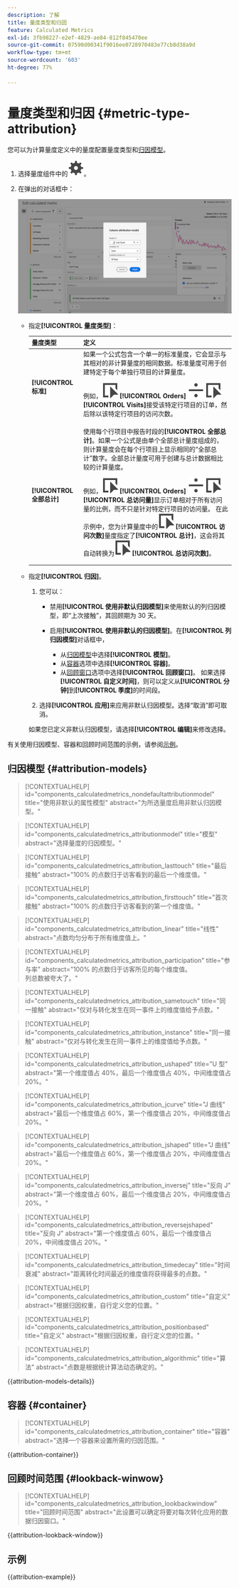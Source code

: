```yaml
---
description: 了解
title: 量度类型和归因
feature: Calculated Metrics
exl-id: 3fb98227-e2ef-4829-ae84-812f845470ee
source-git-commit: 07590d00341f9016ee0728970483e77cb8d38a9d
workflow-type: tm+mt
source-wordcount: '603'
ht-degree: 77%

---
```


# 量度类型和归因 {#metric-type-attribution}

您可以为计算量度定义中的量度配置量度类型和[归因模型](#attribution-models)。

1. 选择量度组件中的![设置](/help/assets/icons/Setting.svg)。
1. 在弹出的对话框中：

   ![指标类型和归因](assets/cm-type-alloc.png)

   * 指定&#x200B;**[!UICONTROL 量度类型]**：

     | 量度类型 | 定义 |
     |---|---|
     | **[!UICONTROL 标准]** | 如果一个公式包含一个单一的标准量度，它会显示与其相对的非计算量度的相同数据。标准量度可用于创建特定于每个单独行项目的计算量度。 <p>例如，![Event](/help/assets/icons/Event.svg) **[!UICONTROL Orders]** ![Divide](/help/assets/icons/Divide.svg) ![Event](/help/assets/icons/Event.svg) **[!UICONTROL Visits]**&#x200B;接受该特定行项目的订单，然后除以该特定行项目的访问次数。 |
     | **[!UICONTROL 全部总计]** | 使用每个行项目中报告时段的&#x200B;**[!UICONTROL 全部总计]**。如果一个公式是由单个全部总计量度组成的，则计算量度会在每个行项目上显示相同的“全部总计”数字。全部总计量度可用于创建与总计数据相比较的计算量度。 <p>例如，![Event](/help/assets/icons/Event.svg) **[!UICONTROL Orders]** ![Divide](/help/assets/icons/Divide.svg) ![Event](/help/assets/icons/Event.svg) **[!UICONTROL 总访问量]**&#x200B;显示订单相对于所有访问量的比例，而不只是针对特定行项目的访问量。 在此示例中，您为计算量度中的![事件](/help/assets/icons/Event.svg) **[!UICONTROL 访问次数]**&#x200B;量度指定了&#x200B;**[!UICONTROL 总计]**，这会将其自动转换为![事件](/help/assets/icons/Event.svg) **[!UICONTROL 总访问次数]**。 |

   * 指定&#x200B;**[!UICONTROL 归因]**。

      1. 您可以：

         * 禁用&#x200B;**[!UICONTROL 使用非默认归因模型]**&#x200B;来使用默认的列归因模型，即“上次接触”，其回顾期为 30 天。
         * 启用&#x200B;**[!UICONTROL 使用非默认的归因模型]**。在&#x200B;**[!UICONTROL 列归因模型]**&#x200B;对话框中，

            * 从[归因模型](#attribution-models)中选择&#x200B;**[!UICONTROL 模型]**。
            * 从[容器](#container)选项中选择&#x200B;**[!UICONTROL 容器]**。
            * 从[回顾窗口](#lookback-window)选项中选择&#x200B;**[!UICONTROL 回顾窗口]**。 如果选择&#x200B;**[!UICONTROL 自定义时间]**，则可以定义从&#x200B;**[!UICONTROL 分钟]**&#x200B;到&#x200B;**[!UICONTROL 季度]**&#x200B;的时间段。

      1. 选择&#x200B;**[!UICONTROL 应用]**&#x200B;来应用非默认归因模型。选择“取消”即可取消。

     如果您已定义非默认归因模型，请选择&#x200B;**[!UICONTROL 编辑]**&#x200B;来修改选择。

有关使用归因模型、容器和回顾时间范围的示例，请参阅[示例](#example)。


## 归因模型 {#attribution-models}

>[!CONTEXTUALHELP]
>id="components_calculatedmetrics_nondefaultattributionmodel"
>title="使用非默认的属性模型"
>abstract="为所选量度启用非默认归因模型。"

>[!CONTEXTUALHELP]
>id="components_calculatedmetrics_attributionmodel"
>title="模型"
>abstract="选择量度的归因模型。"

>[!CONTEXTUALHELP]
>id="components_calculatedmetrics_attribution_lasttouch"
>title="最后接触"
>abstract="100% 的点数归于访客看到的最后一个维度值。"

>[!CONTEXTUALHELP]
>id="components_calculatedmetrics_attribution_firsttouch"
>title="首次接触"
>abstract="100% 的点数归于访客看到的第一个维度值。"

>[!CONTEXTUALHELP]
>id="components_calculatedmetrics_attribution_linear"
>title="线性"
>abstract="点数均匀分布于所有维度值上。"

>[!CONTEXTUALHELP]
>id="components_calculatedmetrics_attribution_participation"
>title="参与率"
>abstract="100% 的点数归于访客所见的每个维度值。<br/>列总数被夸大了。"

>[!CONTEXTUALHELP]
>id="components_calculatedmetrics_attribution_sametouch"
>title="同一接触"
>abstract="仅对与转化发生在同一事件上的维度值给予点数。"

>[!CONTEXTUALHELP]
>id="components_calculatedmetrics_attribution_instance"
>title="同一接触"
>abstract="仅对与转化发生在同一事件上的维度值给予点数。"

>[!CONTEXTUALHELP]
>id="components_calculatedmetrics_attribution_ushaped"
>title="U 型"
>abstract="第一个维度值占 40%，最后一个维度值占 40%，中间维度值占 20%。"

>[!CONTEXTUALHELP]
>id="components_calculatedmetrics_attribution_jcurve"
>title="J 曲线"
>abstract="最后一个维度值占 60%，第一个维度值占 20%，中间维度值占 20%。"

>[!CONTEXTUALHELP]
>id="components_calculatedmetrics_attribution_jshaped"
>title="J 曲线"
>abstract="最后一个维度值占 60%，第一个维度值占 20%，中间维度值占 20%。"

>[!CONTEXTUALHELP]
>id="components_calculatedmetrics_attribution_inversej"
>title="反向 J"
>abstract="第一个维度值占 60%，最后一个维度值占 20%，中间维度值占 20%。"

>[!CONTEXTUALHELP]
>id="components_calculatedmetrics_attribution_reversejshaped"
>title="反向 J"
>abstract="第一个维度值占 60%，最后一个维度值占 20%，中间维度值占 20%。"

>[!CONTEXTUALHELP]
>id="components_calculatedmetrics_attribution_timedecay"
>title="时间衰减"
>abstract="距离转化时间最近的维度值将获得最多的点数。"

>[!CONTEXTUALHELP]
>id="components_calculatedmetrics_attribution_custom"
>title="自定义"
>abstract="根据归因权重，自行定义您的位置。"

>[!CONTEXTUALHELP]
>id="components_calculatedmetrics_attribution_positionbased"
>title="自定义"
>abstract="根据归因权重，自行定义您的位置。"

>[!CONTEXTUALHELP]
>id="components_calculatedmetrics_attribution_algorithmic"
>title="算法"
>abstract="点数是根据统计算法动态确定的。"

{{attribution-models-details}}


## 容器 {#container}

>[!CONTEXTUALHELP]
>id="components_calculatedmetrics_attribution_container"
>title="容器"
>abstract="选择一个容器来设置所需的归因范围。"

{{attribution-container}}


## 回顾时间范围 {#lookback-winwow}

>[!CONTEXTUALHELP]
>id="components_calculatedmetrics_attribution_lookbackwindow"
>title="回顾时间范围"
>abstract="此设置可以确定将要对每次转化应用的数据归因窗口。"

{{attribution-lookback-window}}

## 示例

{{attribution-example}}


<!--
When [building a calculated metric](/help/components/c-calcmetrics/c-workflow/cm-workflow/c-build-metrics/cm-build-metrics.md), you can specify the metric type and the attribution model.

## Metric type

To specify the metric type when building a calculated metric:

1. Select the gear icon next to the metric whose type you want to select.

   ![](assets/cm-type-alloc.png) 

1. Choose from the following options:

   |  Metric Type  | Definition  |
   |---|---|
   |  Standard  | These metrics are the same metrics used in standard [!DNL Analytics] reporting. If a formula consisted of a single standard metric, it displays identical data to its non-calculated-metric counterpart. Standard metrics are useful for creating calculated metrics specific to each individual line item. For example, [Orders] / [Visits] takes orders for that specific line item and divides it by the number of visits for that specific line item.  |
   |  Grand total  | Use Grand total for the reporting period in every line item. If a formula consisted of a single Grand total metric, it displays the same total number on every line item. Grand total metrics are useful for creating calculated metrics that compare against site total data. For example, [Orders] / [Total Visits] shows the proportion of orders against ALL visits to your site, not just the visits to the specific line item.  |

## How linear allocation works

[Attribution](/help/analyze/analysis-workspace/attribution/overview.md) is how allocation models in calculated metrics are evaluated.

For a full list of non-default attribution models and lookback windows supported, see [Attribution models and lookback windows](/help/analyze/analysis-workspace/attribution/models.md).

The following example illustrates how calculated metrics with linear allocations work in reporting: 

| | Hit 1 | Hit 2 | Hit 3 | Hit 4 | Hit 5 | Hit 6 | Hit 7 |
|--- |--- |--- |--- |--- |--- |--- |--- |
|Data Sent In|PROMO A|-|PROMO A|PROMO B|-|PROMO C|$10|
|Last Touch eVar|PROMO A|PROMO A|PROMO A|PROMO B|PROMO B|PROMO C|$10|
|First Touch eVar|PROMO A|PROMO A|PROMO A|PROMO A|PROMO A|PROMO A|$10|
|Example prop|PROMO A|-|PROMO A|PROMO B|-|PROMO C|$10|

In this example, the values A, B, and C were sent into a variable on hits 1, 3, 4, and 6 before a $10 purchase was made on hit 7. In the second row, those values persist across hits on a last touch visit basis. The third row illustrates a first-touch visit persistence. Finally, the last row illustrates how data would be recorded for a prop which does not have persistence.

-->